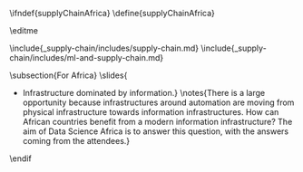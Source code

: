 \ifndef{supplyChainAfrica}
\define{supplyChainAfrica}

\editme 

\include{_supply-chain/includes/supply-chain.md}
\include{_supply-chain/includes/ml-and-supply-chain.md}

\subsection{For Africa}
\slides{
* Infrastructure dominated by information.}
\notes{There is a large opportunity because infrastructures around automation are moving from physical infrastructure towards information infrastructures. How can African countries benefit from a modern information infrastructure? The aim of Data Science Africa is to answer this question, with the answers coming from the attendees.}

\endif
